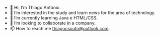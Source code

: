- 👋 Hi, I’m  Thiago Antônio.
- 👀 I’m interested in the study and learn news for the area of technology.
- 🌱 I’m currently learning Java e HTML/CSS.
- 💞️ I’m looking to collaborate in a company.
- 📫 How to reach me thiagocsouto@outlook.com.

<!---
Thiagosouto47/Thiagosouto47 is a ✨ special ✨ repository because its `README.md` (this file) appears on your GitHub profile.
You can click the Preview link to take a look at your changes.
--->

